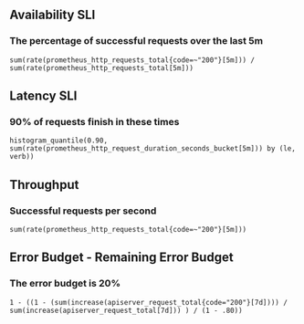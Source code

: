 ## Availability SLI
### The percentage of successful requests over the last 5m


```sum(rate(prometheus_http_requests_total{code=~"200"}[5m])) / sum(rate(prometheus_http_requests_total[5m]))```

## Latency SLI
### 90% of requests finish in these times

```histogram_quantile(0.90, sum(rate(prometheus_http_request_duration_seconds_bucket[5m])) by (le, verb)) ```


## Throughput
### Successful requests per second

``sum(rate(prometheus_http_requests_total{code=~"200"}[5m]))``

## Error Budget - Remaining Error Budget
### The error budget is 20%

```1 - ((1 - (sum(increase(apiserver_request_total{code="200"}[7d]))) / sum(increase(apiserver_request_total[7d])) ) / (1 - .80))```